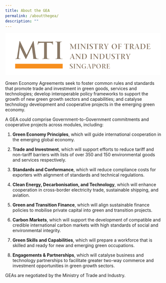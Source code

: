 ```yaml
---
title: About the GEA
permalink: /aboutthegea/
description: ""
---
```

![](/images/MTI%20PNG.png)

Green Economy Agreements seek to foster common rules and standards that promote trade and investment in green goods, services and technologies; develop interoperable policy frameworks to support the growth of new green growth sectors and capabilities; and catalyse technology development and cooperative projects in the emerging green economy. 

A GEA could comprise Government-to-Government commitments and cooperative projects across modules, including:

1. **Green Economy Principles**, which will guide international cooperation in the emerging global economy.
	
2. **Trade and Investment**, which will support efforts to reduce tariff and non-tariff barriers with lists of over 350 and 150 environmental goods and services respectively.
	
3. **Standards and Conformance**, which will reduce compliance costs for exporters with alignment of standards and technical regulations.
	
4. **Clean Energy, Decarbonisation, and Technology**, which will enhance cooperation in cross-border electricity trade, sustainable shipping, and aviation.
	
5. **Green and Transition Finance**, which will align sustainable finance policies to mobilise private capital into green and transition projects.
	
6. **Carbon Markets**, which will support the development of compatible and credible international carbon markets with high standards of social and environmental integrity. 
	
7. **Green Skills and Capabilities**, which will prepare a workforce that is skilled and ready for new and emerging green occupations.
	
8. **Engagements & Partnerships**, which will catalyse business and technology partnerships to facilitate greater two-way commerce and investment opportunities in green growth sectors.

GEAs are negotiated by the Ministry of Trade and Industry.
